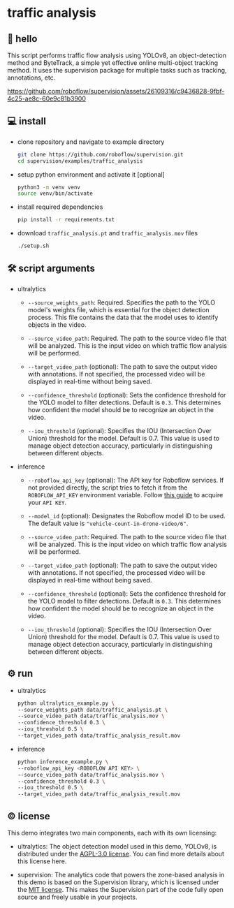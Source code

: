 # traffic analysis

## 👋 hello

This script performs traffic flow analysis using YOLOv8, an object-detection method and
ByteTrack, a simple yet effective online multi-object tracking method. It uses the
supervision package for multiple tasks such as tracking, annotations, etc.

https://github.com/roboflow/supervision/assets/26109316/c9436828-9fbf-4c25-ae8c-60e9c81b3900

## 💻 install

- clone repository and navigate to example directory

  ```bash
  git clone https://github.com/roboflow/supervision.git
  cd supervision/examples/traffic_analysis
  ```

- setup python environment and activate it [optional]

  ```bash
  python3 -m venv venv
  source venv/bin/activate
  ```

- install required dependencies

  ```bash
  pip install -r requirements.txt
  ```

- download `traffic_analysis.pt` and `traffic_analysis.mov` files

  ```bash
  ./setup.sh
  ```

## 🛠️ script arguments

- ultralytics

  - `--source_weights_path`: Required. Specifies the path to the YOLO model's weights
    file, which is essential for the object detection process. This file contains the 
    data that the model uses to identify objects in the video.

  - `--source_video_path`: Required. The path to the source video file that will be
    analyzed. This is the input video on which traffic flow analysis will be performed.
  - `--target_video_path` (optional): The path to save the output video with 
    annotations. If not specified, the processed video will be displayed in real-time 
    without being saved.
  - `--confidence_threshold` (optional): Sets the confidence threshold for the YOLO 
    model to filter detections. Default is `0.3`. This determines how confident the 
    model should be to recognize an object in the video.
  - `--iou_threshold` (optional): Specifies the IOU (Intersection Over Union) threshold
    for the model. Default is 0.7. This value is used to manage object detection 
    accuracy, particularly in distinguishing between different objects.

- inference

  - `--roboflow_api_key` (optional): The API key for Roboflow services. If not provided 
    directly, the script tries to fetch it from the `ROBOFLOW_API_KEY` environment 
    variable. Follow [this guide](https://docs.roboflow.com/api-reference/authentication#retrieve-an-api-key) 
    to acquire your `API KEY`.
  - `--model_id` (optional): Designates the Roboflow model ID to be used. The default 
    value is `"vehicle-count-in-drone-video/6"`. 

  - `--source_video_path`: Required. The path to the source video file that will be
    analyzed. This is the input video on which traffic flow analysis will be performed.
  - `--target_video_path` (optional): The path to save the output video with 
    annotations. If not specified, the processed video will be displayed in real-time 
    without being saved.
  - `--confidence_threshold` (optional): Sets the confidence threshold for the YOLO 
    model to filter detections. Default is `0.3`. This determines how confident the 
    model should be to recognize an object in the video.
  - `--iou_threshold` (optional): Specifies the IOU (Intersection Over Union) threshold
    for the model. Default is 0.7. This value is used to manage object detection 
    accuracy, particularly in distinguishing between different objects.

## ⚙️ run

- ultralytics

  ```bash
  python ultralytics_example.py \
  --source_weights_path data/traffic_analysis.pt \
  --source_video_path data/traffic_analysis.mov \
  --confidence_threshold 0.3 \
  --iou_threshold 0.5 \
  --target_video_path data/traffic_analysis_result.mov
  ```

- inference

  ```bash
  python inference_example.py \
  --roboflow_api_key <ROBOFLOW API KEY> \
  --source_video_path data/traffic_analysis.mov \
  --confidence_threshold 0.3 \
  --iou_threshold 0.5 \
  --target_video_path data/traffic_analysis_result.mov
  ```

## © license

This demo integrates two main components, each with its own licensing:

- ultralytics: The object detection model used in this demo, YOLOv8, is distributed 
  under the [AGPL-3.0 license](https://github.com/ultralytics/ultralytics/blob/main/LICENSE).
  You can find more details about this license here.

- supervision: The analytics code that powers the zone-based analysis in this demo is 
  based on the Supervision library, which is licensed under the 
  [MIT license](https://github.com/roboflow/supervision/blob/develop/LICENSE.md). This
  makes the Supervision part of the code fully open source and freely usable in your
  projects.
